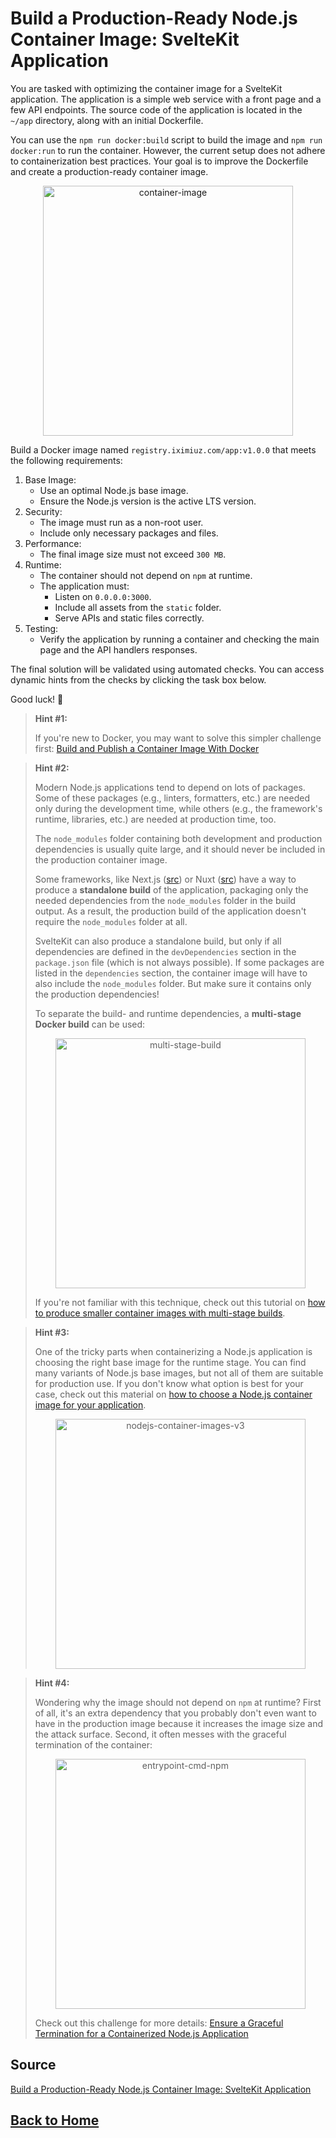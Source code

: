 # **Build a Production-Ready Node.js Container Image: SvelteKit Application**

You are tasked with optimizing the container image for a SvelteKit application. The application is a simple web service with a front page and a few API endpoints. The source code of the application is located in the ``~/app`` directory, along with an initial Dockerfile.

You can use the ``npm run docker:build`` script to build the image and ``npm run docker:run`` to run the container. However, the current setup does not adhere to containerization best practices. Your goal is to improve the Dockerfile and create a production-ready container image.

<p align="center"> 
    <img src="https://labs.iximiuz.com/content/files/challenges/dockerize-nodejs-application-svelte-kit/__static__/container-image.png" width="400" alt="container-image" > 
</p>

Build a Docker image named ``registry.iximiuz.com/app:v1.0.0`` that meets the following requirements:

1. Base Image:
    - Use an optimal Node.js base image.
    - Ensure the Node.js version is the active LTS version.
2. Security:
    - The image must run as a non-root user.
    - Include only necessary packages and files.
3. Performance:
    - The final image size must not exceed ``300 MB``.
4. Runtime:
    - The container should not depend on ``npm`` at runtime.
    - The application must:
        - Listen on ``0.0.0.0:3000``.
        - Include all assets from the ``static`` folder.
        - Serve APIs and static files correctly.
5. Testing:
    - Verify the application by running a container and checking the main page and the API handlers responses.

The final solution will be validated using automated checks. You can access dynamic hints from the checks by clicking the task box below.

Good luck! 🚀

> **Hint #1:**
>
> If you're new to Docker, you may want to solve this simpler challenge first: [Build and Publish a Container Image With Docker](https://labs.iximiuz.com/challenges/build-and-publish-container-image-with-docker)

> **Hint #2:**
>
> Modern Node.js applications tend to depend on lots of packages. Some of these packages (e.g., linters, formatters, etc.) are needed only during the development time, while others (e.g., the framework's runtime, libraries, etc.) are needed at production time, too.
> 
> The ``node_modules`` folder containing both development and production dependencies is usually quite large, and it should never be included in the production container image.
> 
> Some frameworks, like Next.js ([src](https://nextjs.org/docs/pages/api-reference/config/next-config-js/output#automatically-copying-traced-files)) or Nuxt ([src](https://nuxt.com/docs/guide/concepts/server-engine#standalone-server)) have a way to produce a **standalone build** of the application, packaging only the needed dependencies from the ``node_modules`` folder in the build output. As a result, the production build of the application doesn't require the ``node_modules`` folder at all.
> 
> SvelteKit can also produce a standalone build, but only if all dependencies are defined in the ``devDependencies`` section in the ``package.json`` file (which is not always possible). If some packages are listed in the ``dependencies`` section, the container image will have to also include the ``node_modules`` folder. But make sure it contains only the production dependencies!
>
> To separate the build- and runtime dependencies, a **multi-stage Docker build** can be used:
> <p align="center"> <img src="https://labs.iximiuz.com/content/files/challenges/dockerize-nodejs-application-svelte-kit/__static__/multi-stage-build.png" width="400" alt="multi-stage-build" > </p>
>
> If you're not familiar with this technique, check out this tutorial on [how to produce smaller container images with multi-stage builds](https://labs.iximiuz.com/tutorials/docker-multi-stage-builds).

> **Hint #3:**
>
> One of the tricky parts when containerizing a Node.js application is choosing the right base image for the runtime stage. You can find many variants of Node.js base images, but not all of them are suitable for production use. If you don't know what option is best for your case, check out this material on [how to choose a Node.js container image for your application](https://labs.iximiuz.com/tutorials/how-to-choose-nodejs-container-image).
> <p align="center"> <img src="https://labs.iximiuz.com/content/files/challenges/dockerize-nodejs-application-svelte-kit/__static__/nodejs-container-images-v3.png" width="400" alt="nodejs-container-images-v3" > </p>

> **Hint #4:**
>
> Wondering why the image should not depend on ``npm`` at runtime? First of all, it's an extra dependency that you probably don't even want to have in the production image because it increases the image size and the attack surface. Second, it often messes with the graceful termination of the container:
> <p align="center"> <img src="https://labs.iximiuz.com/content/files/challenges/dockerize-nodejs-application-svelte-kit/__static__/entrypoint-cmd-npm.png" width="400" alt="entrypoint-cmd-npm" > </p>
>
> Check out this challenge for more details: [Ensure a Graceful Termination for a Containerized Node.js Application](https://labs.iximiuz.com/challenges/graceful-termination-for-nodejs-container)

## **Source**

[Build a Production-Ready Node.js Container Image: SvelteKit Application](https://labs.iximiuz.com/challenges/dockerize-nodejs-application-svelte-kit)

## **[Back to Home](../../)**